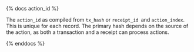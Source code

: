 {% docs action_id %}

The `action_id` as compiled from `tx_hash` or `receipt_id `and `action_index`. This is unique for each record. The primary hash depends on the source of the action, as both a transaction and a receipt can process actions.

{% enddocs %}
